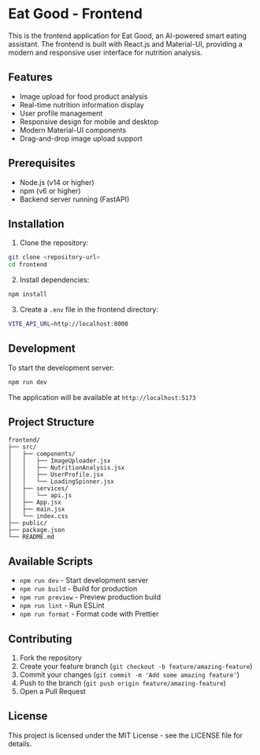 # Eat Good - Frontend

This is the frontend application for Eat Good, an AI-powered smart eating assistant. The frontend is built with React.js and Material-UI, providing a modern and responsive user interface for nutrition analysis.

## Features

- Image upload for food product analysis
- Real-time nutrition information display
- User profile management
- Responsive design for mobile and desktop
- Modern Material-UI components
- Drag-and-drop image upload support

## Prerequisites

- Node.js (v14 or higher)
- npm (v6 or higher)
- Backend server running (FastAPI)

## Installation

1. Clone the repository:
```bash
git clone <repository-url>
cd frontend
```

2. Install dependencies:
```bash
npm install
```

3. Create a `.env` file in the frontend directory:
```bash
VITE_API_URL=http://localhost:8000
```

## Development

To start the development server:

```bash
npm run dev
```

The application will be available at `http://localhost:5173`

## Project Structure

```
frontend/
├── src/
│   ├── components/
│   │   ├── ImageUploader.jsx
│   │   ├── NutritionAnalysis.jsx
│   │   ├── UserProfile.jsx
│   │   └── LoadingSpinner.jsx
│   ├── services/
│   │   └── api.js
│   ├── App.jsx
│   ├── main.jsx
│   └── index.css
├── public/
├── package.json
└── README.md
```

## Available Scripts

- `npm run dev` - Start development server
- `npm run build` - Build for production
- `npm run preview` - Preview production build
- `npm run lint` - Run ESLint
- `npm run format` - Format code with Prettier

## Contributing

1. Fork the repository
2. Create your feature branch (`git checkout -b feature/amazing-feature`)
3. Commit your changes (`git commit -m 'Add some amazing feature'`)
4. Push to the branch (`git push origin feature/amazing-feature`)
5. Open a Pull Request

## License

This project is licensed under the MIT License - see the LICENSE file for details.
